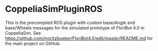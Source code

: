 # CoppeliaSimPluginROS
This is the precompiled ROS plugin with custom base/Angle and base/Wheels messages for the simulated prototype of FloriBot 4.0 in CoppeliaSim. See https://github.com/moritzboeker/FloriBot4.0/edit/master/README.md for the main project on GitHub.
